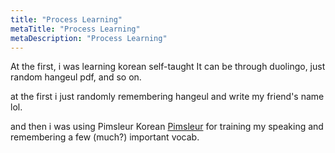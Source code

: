 ```yaml
---
title: "Process Learning"
metaTitle: "Process Learning"
metaDescription: "Process Learning"
---
```


At the first, i was learning korean self-taught
It can be through duolingo, just random hangeul pdf, and so on.

at the first i just randomly remembering hangeul and write my friend's name lol.

and then i was using Pimsleur Korean [Pimsleur](https://www.pimsleur.com/) for training my speaking and remembering a few (much?) important vocab.

